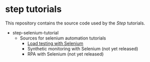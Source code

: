 # step tutorials

This repository contains the source code used by the *Step* tutorials.
* step-selenium-tutorial
  * Sources for selenium automation tutorials
    * [Load testing with Selenium](https://step.exense.ch/knowledgebase/3.19/resources/tutorials/selenium_stepcloud/)
    * Synthetic monitoring with Selenium (not yet released)
    * RPA with Selenium (not yet released) 
